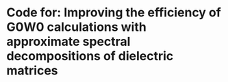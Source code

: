 # Code for: Improving the efficiency of G0W0 calculations with approximate spectral decompositions of dielectric matrices
 
